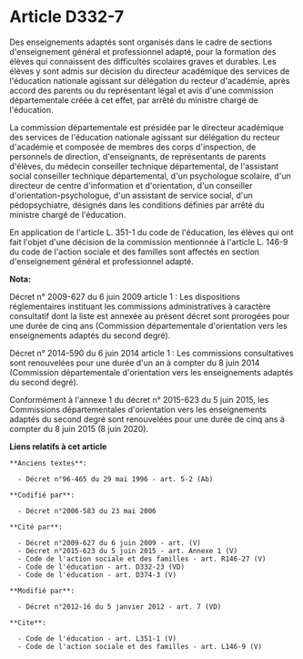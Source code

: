 # Article D332-7

Des enseignements adaptés sont organisés dans le cadre de sections d'enseignement général et professionnel adapté, pour la
formation des élèves qui connaissent des difficultés scolaires graves et durables. Les élèves y sont admis sur décision du
directeur académique des services de l'éducation nationale agissant sur délégation du recteur d'académie, après accord des
parents ou du représentant légal et avis d'une commission départementale créée à cet effet, par arrêté du ministre chargé de
l'éducation. 

La commission départementale est présidée par le directeur académique des services de l'éducation nationale agissant sur
délégation du recteur d'académie et composée de membres des corps d'inspection, de personnels de direction, d'enseignants, de
représentants de parents d'élèves, du médecin conseiller technique départemental, de l'assistant social conseiller technique
départemental, d'un psychologue scolaire, d'un directeur de centre d'information et d'orientation, d'un conseiller
d'orientation-psychologue, d'un assistant de service social, d'un pédopsychiatre, désignés dans les conditions définies par
arrêté du ministre chargé de l'éducation. 

En application de l'article L. 351-1 du code de l'éducation, les élèves qui ont fait l'objet d'une décision de la commission
mentionnée à l'article L. 146-9 du code de l'action sociale et des familles sont affectés en section d'enseignement général
et professionnel adapté.

**Nota:**

Décret n° 2009-627 du 6 juin 2009 article 1 : Les dispositions réglementaires instituant les commissions administratives à
caractère consultatif dont la liste est annexée au présent décret sont prorogées pour une durée de cinq ans (Commission
départementale d'orientation vers les enseignements adaptés du second degré).

Décret n° 2014-590 du 6 juin 2014 article 1 : Les commissions consultatives sont renouvelées pour une durée d'un an à compter
du 8 juin 2014 (Commission départementale d'orientation vers les enseignements adaptés du second degré).

Conformément à l'annexe 1 du décret n° 2015-623 du 5 juin 2015, les Commissions départementales d'orientation vers les
enseignements adaptés du second degré sont renouvelées pour une durée de cinq ans à compter du 8 juin 2015 (8 juin 2020).

**Liens relatifs à cet article**

	**Anciens textes**:

	  - Décret n°96-465 du 29 mai 1996 - art. 5-2 (Ab)

	**Codifié par**:

	  - Décret n°2006-583 du 23 mai 2006

	**Cité par**:

	  - Décret n°2009-627 du 6 juin 2009 - art. (V)
	  - Décret n°2015-623 du 5 juin 2015 - art. Annexe 1 (V)
	  - Code de l'action sociale et des familles - art. R146-27 (V)
	  - Code de l'éducation - art. D332-23 (VD)
	  - Code de l'éducation - art. D374-3 (V)

	**Modifié par**:

	  - Décret n°2012-16 du 5 janvier 2012 - art. 7 (VD)

	**Cite**:

	  - Code de l'éducation - art. L351-1 (V)
	  - Code de l'action sociale et des familles - art. L146-9 (V)
